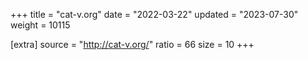 +++
title = "cat-v.org"
date = "2022-03-22"
updated = "2023-07-30"
weight = 10115

[extra]
source = "http://cat-v.org/"
ratio = 66
size = 10
+++
